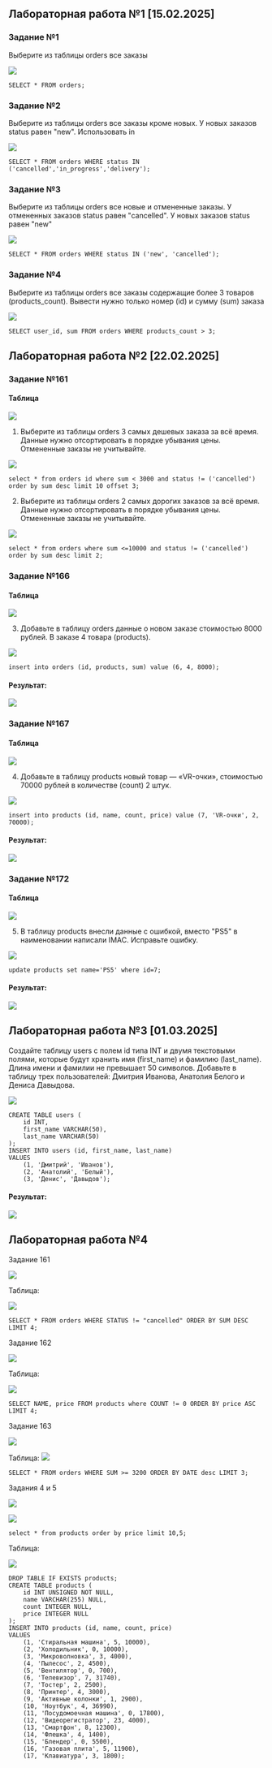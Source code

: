 ## Лабораторная работа №1 [15.02.2025]
### Задание №1
Выберите из таблицы orders все заказы

![](https://github.com/ArthurTen/DB_Labs_Ten/blob/main/Lab%201/1.PNG?raw=true)

```
SELECT * FROM orders;
```
### Задание №2
Выберите из таблицы orders все заказы кроме новых. У новых заказов status равен "new". Использовать in

![](https://github.com/ArthurTen/DB_Labs_Ten/blob/main/Lab%201/2.PNG?raw=true)

```
SELECT * FROM orders WHERE status IN ('cancelled','in_progress','delivery');
```
### Задание №3
Выберите из таблицы orders все новые и отмененные заказы. У отмененных заказов status равен "cancelled". У новых заказов status равен "new"

![](https://github.com/ArthurTen/DB_Labs_Ten/blob/main/Lab%201/3.PNG?raw=true)

```
SELECT * FROM orders WHERE status IN ('new', 'cancelled');
```
### Задание №4
Выберите из таблицы orders все заказы содержащие более 3 товаров (products_count).
Вывести нужно только номер (id) и сумму (sum) заказа

![](https://github.com/ArthurTen/DB_Labs_Ten/blob/main/Lab%201/4.PNG?raw=true)

```
SELECT user_id, sum FROM orders WHERE products_count > 3;
```
## Лабораторная работа №2 [22.02.2025]
### Задание №161
#### Таблица

![](https://github.com/ArthurTen/DB_Labs_Ten/blob/main/Lab%202/161/Table%201.PNG?raw=true)

1) Выберите из таблицы orders 3 самых дешевых заказа за всё время.
Данные нужно отсортировать в порядке убывания цены.
Отмененные заказы не учитывайте.

![](https://github.com/ArthurTen/DB_Labs_Ten/blob/main/Lab%202/161/1.PNG?raw=true)

```
select * from orders id where sum < 3000 and status != ('cancelled') order by sum desc limit 10 offset 3;
```
2) Выберите из таблицы orders 2 самых дорогих заказов за всё время.
Данные нужно отсортировать в порядке убывания цены.
Отмененные заказы не учитывайте.

![](https://github.com/ArthurTen/DB_Labs_Ten/blob/main/Lab%202/161/2.PNG?raw=true)

```
select * from orders where sum <=10000 and status != ('cancelled') order by sum desc limit 2;
```
### Задание №166
#### Таблица

![](https://github.com/ArthurTen/DB_Labs_Ten/blob/main/Lab%202/166/Table%202.PNG?raw=true)

3) Добавьте в таблицу orders данные о новом заказе стоимостью 8000 рублей. В заказе 4 товара (products).

![](https://github.com/ArthurTen/DB_Labs_Ten/blob/main/Lab%202/166/3.PNG?raw=true)

```
insert into orders (id, products, sum) value (6, 4, 8000);
```
#### Результат:

![](https://github.com/ArthurTen/DB_Labs_Ten/blob/main/Lab%202/166/Result%20table.PNG?raw=true)

### Задание №167
#### Таблица

![](https://github.com/ArthurTen/DB_Labs_Ten/blob/main/Lab%202/167/Table%203.PNG?raw=true)

4) Добавьте в таблицу products новый товар — «VR-очки», стоимостью 70000 рублей в количестве (count) 2 штук.
   
![](https://github.com/ArthurTen/DB_Labs_Ten/blob/main/Lab%202/167/4.PNG?raw=true)

```
insert into products (id, name, count, price) value (7, 'VR-очки', 2, 70000);
```
#### Результат:

![](https://github.com/ArthurTen/DB_Labs_Ten/blob/main/Lab%202/167/Result%20table%202.PNG?raw=true)

### Задание №172
#### Таблица

![](https://github.com/ArthurTen/DB_Labs_Ten/blob/main/Lab%202/172/Table%204.PNG?raw=true)

5) В таблицу products внесли данные с ошибкой, вместо "PS5" в наименовании написали IMAC. Исправьте ошибку.

![](https://github.com/ArthurTen/DB_Labs_Ten/blob/main/Lab%202/172/5.PNG?raw=true)

```
update products set name='PS5' where id=7;
```
#### Результат:

![](https://github.com/ArthurTen/DB_Labs_Ten/blob/main/Lab%202/172/Result%20table%203.PNG?raw=true)

## Лабораторная работа №3 [01.03.2025]

Создайте таблицу users с полем id типа INT и двумя текстовыми полями, которые будут хранить имя (first_name) и фамилию (last_name). Длина имени и фамилии не превышает 50 символов.
Добавьте в таблицу трех пользователей: Дмитрия Иванова, Анатолия Белого и Дениса Давыдова.

![](https://github.com/ArthurTen/Lab_3/blob/main/lab3/1.PNG?raw=true)

```
CREATE TABLE users (
    id INT,
    first_name VARCHAR(50),
    last_name VARCHAR(50)
);
INSERT INTO users (id, first_name, last_name)
VALUES
    (1, 'Дмитрий', 'Иванов'),
    (2, 'Анатолий', 'Белый'),
    (3, 'Денис', 'Давыдов');
```

#### Результат:

![](https://github.com/ArthurTen/Lab_3/blob/main/lab3/Table.PNG?raw=true)

## Лабораторная работа №4

Задание 161

![](https://github.com/ArthurTen/Lab_4/blob/main/lab4/161/1.PNG?raw=true)

Таблица:

![](https://github.com/ArthurTen/Lab_4/blob/main/lab4/161/Table1.PNG?raw=true)
```
SELECT * FROM orders WHERE STATUS != "cancelled" ORDER BY SUM DESC LIMIT 4;
```

Задание 162

![](https://github.com/ArthurTen/Lab_4/blob/main/lab4/162/2.PNG?raw=true)

Таблица:

![](https://github.com/ArthurTen/Lab_4/blob/main/lab4/162/Table2.PNG?raw=true)
```
SELECT NAME, price FROM products where COUNT != 0 ORDER BY price ASC LIMIT 4;
```

Задание 163

![](https://github.com/ArthurTen/Lab_4/blob/main/lab4/163/3.PNG?raw=true)

Таблица:
![](https://github.com/ArthurTen/Lab_4/blob/main/lab4/163/Table3.PNG?raw=true)

```
SELECT * FROM orders WHERE SUM >= 3200 ORDER BY DATE desc LIMIT 3;
```

Задания 4 и 5

![](https://github.com/ArthurTen/Lab_4/blob/main/lab4/Task_4_5/4.PNG?raw=true)

![](https://github.com/ArthurTen/Lab_4/blob/main/lab4/Task_4_5/5.PNG?raw=true)

```
select * from products order by price limit 10,5;
```

Таблица:

![](https://github.com/ArthurTen/Lab_4/blob/main/lab4/Task_4_5/Table4.PNG?raw=true)

```
DROP TABLE IF EXISTS products;
CREATE TABLE products (
    id INT UNSIGNED NOT NULL,
    name VARCHAR(255) NULL,
    count INTEGER NULL,
    price INTEGER NULL
);
INSERT INTO products (id, name, count, price)
VALUES
    (1, 'Стиральная машина', 5, 10000),
    (2, 'Холодильник', 0, 10000),
    (3, 'Микроволновка', 3, 4000),
    (4, 'Пылесос', 2, 4500),
    (5, 'Вентилятор', 0, 700),
    (6, 'Телевизор', 7, 31740),
    (7, 'Тостер', 2, 2500),
    (8, 'Принтер', 4, 3000),
    (9, 'Активные колонки', 1, 2900),
    (10, 'Ноутбук', 4, 36990),
    (11, 'Посудомоечная машина', 0, 17800),
    (12, 'Видеорегистратор', 23, 4000),
    (13, 'Смартфон', 8, 12300),
    (14, 'Флешка', 4, 1400),
    (15, 'Блендер', 0, 5500),
    (16, 'Газовая плита', 5, 11900),
    (17, 'Клавиатура', 3, 1800);
```
